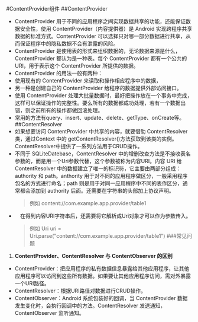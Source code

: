 #ContentProvider组件
##ContentProvider
 - ContentProvider 用于不同的应用程序之间实现数据共享的功能，还能保证数据安全性，使用 ContentProvider（内容提供器）是 Android 实现跨程序共享数据的标准方式。ContentProvider 可以选择只对哪一部分数据进行共享，从而保证程序中的隐私数据不会有泄露的风险。
 - ContentProvider 是使用表的形式来组织数据的，无论数据来源是什么，ContentProvider 都认为是一种表。每个 ContentProvider 都有一个公共的URI，用于表示这个 ContentProvider 所提供的数据。
 - ContentProvider 的用法一般有两种：
  - 使用现有的 ContentProvider 来读取和操作相应程序中的数据，
  - 另一种是创建自己的 ContentProvider 给程序的数据提供外部访问接口。
 - 使用 ContentProvider 处理大批量数据时，最好把操作放在一个事务中完成，这样可以保证操作的完整性。要么所有的数据都成功处理，若有一个数据出错，则之前所有的操作都做回滚处理。
 - 常用的方法有query、insert、update、delete、getType、onCreate等。
##ContentResolver
 - 如果想要访问 ContentProvider 中共享的内容，就要借助 ContentResolver 类，通过Context 中的 getContentResolver()方法获取到该类的实例。ContentResolver中提供了一系列方法用于CRUD操作。
 - 不同于 SQLiteDatebase，ContentResolver 中的增删改查方法是不接收表名参数的，而是用一个Uri参数代替，这个参数被称为内容URI。内容 URI 给 ContentResolver 中的数据建立了唯一的标识符，它主要由两部分组成：authority 和 path。anthority 用于对不同的应用程序做区分，一般采用程序包名的方式进行命名；path 则是用于对同一应用程序中不同的表作区分，通常都会添加到 authority 后面。还需要在字符串的头部加上协议声明。
    > 例如  content://com.example.app.provider/table1
 -  在得到内容URI字符串后，还需要将它解析成Uri对象才可以作为参数传入。
    > 例如  Uri uri = Uri.parse("content://com.example.app.provider/table1")
###常见问题
1. **ContentProvider、ContentResolver 与 ContentObserver 的区别**  
 - ContentProvider：把应用程序的私有数据信息暴露给其他应用程序，让其他应用程序可以访问到这些所有数据。如果要让其他应用程序访问，需对外暴露一个URI路径。
 - ContentResolver：根据URI路径对数据进行CRUD操作。
 - ContentObserver：Android 系统包装好的回调，当 ContentProvider 数据发生变化时，会执行回调中的方法。ContentResolver 发送通知，ContentObserver 监听通知。


